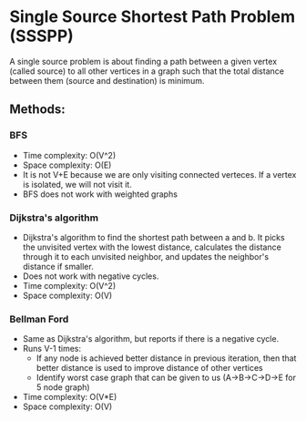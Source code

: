 # Single Source Shortest Path Problem (SSSPP)

A single source problem is about finding a path between a given vertex (called source) to all other vertices in a graph such that the total distance between them (source and destination) is minimum.

## Methods:
### BFS
- Time complexity: O(V^2)
- Space complexity: O(E)
- It is not V+E because we are only visiting connected verteces. If a vertex is isolated, we will not visit it.
- BFS does not work with weighted graphs
### Dijkstra's algorithm
- Dijkstra's algorithm to find the shortest path between a and b. It picks the unvisited vertex with the lowest distance, calculates the distance through it to each unvisited neighbor, and updates the neighbor's distance if smaller.
- Does not work with negative cycles.
- Time complexity: O(V^2)
- Space complexity: O(V)
### Bellman Ford
- Same as Dijkstra's algorithm, but reports if there is a negative cycle.
- Runs V-1 times:
    - If any node is achieved better distance in previous iteration, then that better distance is used to improve distance of other vertices
    - Identify worst case graph that can be given to us (A->B->C->D->E for 5 node graph)
- Time complexity: O(V*E)
- Space complexity: O(V)